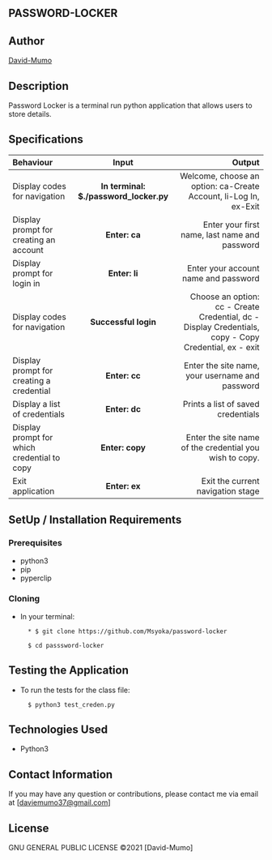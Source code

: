 ## PASSWORD-LOCKER

## Author

[David-Mumo](https://github.com/Msyoka)

## Description

Password Locker is a terminal run python application that allows users to store details.

## Specifications

| Behaviour | Input | Output |
| :---------------- | :---------------: | ------------------: |
| Display codes for navigation | **In terminal: $./password_locker.py** | Welcome, choose an option: ca-Create Account, li-Log In, ex-Exit |
| Display prompt for creating an account | **Enter: ca** | Enter your first name, last name and password |
| Display prompt for login in | **Enter: li** | Enter your account name and password |
| Display codes for navigation | **Successful login** | Choose an option: cc - Create Credential, dc - Display Credentials, copy - Copy Credential, ex - exit |
| Display prompt for creating a credential | **Enter: cc** | Enter the site name, your username and password |
| Display a list of credentials | **Enter: dc** | Prints a list of saved credentials |
| Display prompt for which credential to copy | **Enter: copy** | Enter the site name of the credential you wish to copy. |
| Exit application | **Enter: ex** | Exit the current navigation stage |

## SetUp / Installation Requirements

### Prerequisites
* python3
* pip
* pyperclip


### Cloning

* In your terminal:
        
        * $ git clone https://github.com/Msyoka/password-locker

        $ cd passsword-locker

## Testing the Application

* To run the tests for the class file:

        $ python3 test_creden.py
        
## Technologies Used

* Python3

## Contact Information

If you may have any question or contributions, please contact me via email at [daviemumo37@gmail.com]

## License

GNU GENERAL PUBLIC LICENSE &copy;2021 [David-Mumo]
